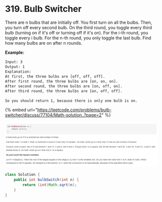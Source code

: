 # 319. Bulb Switcher



There are n bulbs that are initially off. You first turn on all the bulbs. Then, you turn off every second bulb. On the third round, you toggle every third bulb \(turning on if it's off or turning off if it's on\). For the i-th round, you toggle every i bulb. For the n-th round, you only toggle the last bulb. Find how many bulbs are on after n rounds.

**Example:**

```text
Input: 3
Output: 1 
Explanation: 
At first, the three bulbs are [off, off, off].
After first round, the three bulbs are [on, on, on].
After second round, the three bulbs are [on, off, on].
After third round, the three bulbs are [on, off, off]. 

So you should return 1, because there is only one bulb is on.
```

{% embed url="https://leetcode.com/problems/bulb-switcher/discuss/77104/Math-solution..?page=2" %}

![](../.gitbook/assets/image%20%2812%29.png)

```java
class Solution {
    public int bulbSwitch(int n) {
        return (int)Math.sqrt(n);
    }
}
```

